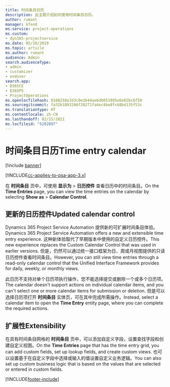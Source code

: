 ```yaml
---
title: 时间条目日历
description: 此主题介绍如何使用时间条目日历。
author: rumant
manager: kfend
ms.service: project-operations
ms.custom:
- dyn365-projectservice
ms.date: 05/20/2019
ms.topic: article
ms.author: rumant
audience: Admin
search.audienceType:
- admin
- customizer
- enduser
search.app:
- D365CE
- D365PS
- ProjectOperations
ms.openlocfilehash: 0188258a7d3c0e1644ae6db051995e6e02bcbf58
ms.sourcegitcommit: fa32b1893286f20271fa4ec4be8fc68bd135f53c
ms.translationtype: HT
ms.contentlocale: zh-CN
ms.lasthandoff: 02/15/2021
ms.locfileid: "5282097"
---
```

# <a name="time-entry-calendar"></a><span data-ttu-id="87616-103">时间条目日历</span><span class="sxs-lookup"><span data-stu-id="87616-103">Time entry calendar</span></span>

[!include [banner](../includes/psa-now-project-operations.md)]

[!INCLUDE[cc-applies-to-psa-app-3.x](../includes/cc-applies-to-psa-app-3x.md)]

<span data-ttu-id="87616-104">在 **时间条目** 页中，可使用 **显示为** \> **日历控件** 查看日历中的时间条目。</span><span class="sxs-lookup"><span data-stu-id="87616-104">On the **Time Entries** page, you can view the time entries on the calendar by selecting **Show as** \> **Calendar Control**.</span></span>

## <a name="updated-calendar-control"></a><span data-ttu-id="87616-105">更新的日历控件</span><span class="sxs-lookup"><span data-stu-id="87616-105">Updated calendar control</span></span>

<span data-ttu-id="87616-106">Dynamics 365 Project Service Automation 提供新的可扩展时间条目体验。</span><span class="sxs-lookup"><span data-stu-id="87616-106">Dynamics 365 Project Service Automation offers a new and extensible time entry experience.</span></span> <span data-ttu-id="87616-107">这种新体验取代了早期版本中使用的自定义日历控件。</span><span class="sxs-lookup"><span data-stu-id="87616-107">This new experience replaces the Custom Calendar Control that was used in earlier versions.</span></span> <span data-ttu-id="87616-108">但是，仍然可以通过统一接口框架为日、周或月视图提供的只读日历控件查看时间条目。</span><span class="sxs-lookup"><span data-stu-id="87616-108">However, you can still view time entries through a read-only calendar control that the Unified Interface Framework provides for daily, weekly, or monthly views.</span></span>

<span data-ttu-id="87616-109">此日历不支持对单个日历项执行操作，您不能选择提交或删除一个或多个日历项。</span><span class="sxs-lookup"><span data-stu-id="87616-109">The calendar doesn't support actions on individual calendar items, and you can't select one or more calendar items for submission or deletion.</span></span> <span data-ttu-id="87616-110">但是可以选择日历项打开 **时间条目** 实体页，可在其中完成所需操作。</span><span class="sxs-lookup"><span data-stu-id="87616-110">Instead, select a calendar item to open the **Time Entry** entity page, where you can complete the required actions.</span></span>

## <a name="extensibility"></a><span data-ttu-id="87616-111">扩展性</span><span class="sxs-lookup"><span data-stu-id="87616-111">Extensibility</span></span>

<span data-ttu-id="87616-112">在具有时间条目网格的 **时间条目** 页中，可以添加自定义字段，设置查找字段和创建自定义视图。</span><span class="sxs-lookup"><span data-stu-id="87616-112">On the **Time Entries** page that has the time entry grid, you can add custom fields, set up lookup fields, and create custom views.</span></span> <span data-ttu-id="87616-113">也可以设置基于在自定义字段中选择或输入的值设置自定义业务逻辑。</span><span class="sxs-lookup"><span data-stu-id="87616-113">You can also set up custom business logic that is based on the values that are selected or entered in custom fields.</span></span>


[!INCLUDE[footer-include](../includes/footer-banner.md)]